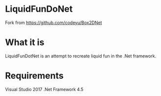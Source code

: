 # LiquidFunDoNet
Fork from https://github.com/codeyu/Box2DNet

# What it is
LiquidFunDotNet is an attempt to recreate liquid fun in the .Net framework.

# Requirements
Visual Studio 2017
.Net Framework 4.5
